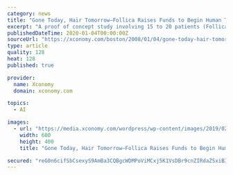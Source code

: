 ```yaml
---
category: news
title: "Gone Today, Hair Tomorrow—Follica Raises Funds to Begin Human Trial of Baldness Treatment"
excerpt: "A proof of concept study involving 15 to 20 patients (Follica has no shortage of volunteers, as several hundred people sent in e-mails when word of Cotsarelis’s work reached the public ..."
publishedDateTime: 2020-01-04T00:00:00Z
sourceUrl: "https://xconomy.com/boston/2008/01/04/gone-today-hair-tomorrow-follica-raises-funds-to-begin-human-trial-of-baldness-treatment/2/"
type: article
quality: 128
heat: 128
published: true

provider:
  name: Xconomy
  domain: xconomy.com

topics:
  - AI

images:
  - url: "https://media.xconomy.com/wordpress/wp-content/images/2019/02/28152625/Special-Report-Image-of-Report-cover1.jpg"
    width: 600
    height: 400
    title: "Gone Today, Hair Tomorrow—Follica Raises Funds to Begin Human Trial of Baldness Treatment"

secured: "reG0n6cifSbCsexyS9AmBa3CQBgcWDMPoViMCxj5K1VsDBr9cnZIRdaZSxiBIzsrYOp+JjiHJm03D4zHi/DbWx4wPZotm/0oP66xwIH6q37Qg6lLkrlydo5WA0ttwLFhALADcVJmVgXmsV6NF6ecn7mOqCICGReEx+2uOH1T6s0d+hqElo5hu2ey39TozueA7yVObZiwl4soOw7Oas6QJfRenv8VzZEyMFSkCtgbIPboOQ4T5MV3ZnT5v+JLAu2m6Ngh3TCLFEXPtNlRIaxmLcD00eArJRYC0zlDrz9qVHkkHTYvWhhKvkbbHtBewbEi+/k76b9r9Hp/zSlt3MT7QA==;AI95tvswgIiiKRKnLyLReA=="
---
```



